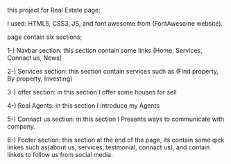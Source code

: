 
this project for Real Estate page;

I used: HTML5, CSS3, JS, and font awesome from (FontAwesome website).


page contain six sections;

 1-) Navbar section:
     this section contain some links (Home, Services, Connact us, News)

 2-) Services section:
     this section contain services such as (Find property, By property, Investing)

 3-) offer section:
     in this section I offer some houses for sell

 4-) Real Agents:
    in this section I introduce my Agents

 5-) Connact us section:
     in this section I Presents ways to communicate with company.
  
 6-) Footer section:
     this section at the end of the page, its contain some qick linkes such as(about us, services, testmonial, connact us),
     and contain linkes to follow us from social media. 
     
 
